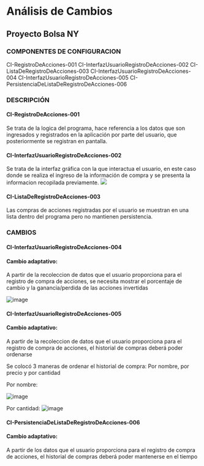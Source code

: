 # Análisis de Cambios

## Proyecto Bolsa NY

### COMPONENTES DE CONFIGURACION 

CI-RegistroDeAcciones-001
CI-InterfazUsuarioRegistroDeAcciones-002
CI-ListaDeRegistroDeAcciones-003
CI-InterfazUsuarioRegistroDeAcciones-004
CI-InterfazUsuarioRegistroDeAcciones-005
CI-PersistenciaDeListaDeRegistroDeAcciones-006

### DESCRIPCIÓN

#### CI-RegistroDeAcciones-001
Se trata de la logica del programa, hace referencia a los datos que son ingresados y registrados en la aplicación por parte del usuario, que posteriormente se registran en pantalla.

#### CI-InterfazUsuarioRegistroDeAcciones-002
Se trata de la interfaz gráfica con la que interactua el usuario, en este caso donde se realiza el ingreso de la información de compra y se presenta la informacion recopilada previamente. 
![](image-1.png)

#### CI-ListaDeRegistroDeAcciones-003
Las compras de acciones registradas por el usuario se muestran en una lista dentro del programa pero no mantienen persistencia.


### CAMBIOS 

#### CI-InterfazUsuarioRegistroDeAcciones-004
#### Cambio adaptativo:
A partir de la recoleccion de datos que el usuario proporciona para el registro de compra de acciones, se necesita mostrar el porcentaje de cambio y la ganancia/perdida de las acciones invertidas

![image](https://github.com/CATEVA26/ProyectoBolsa/assets/144194026/04cb42d5-29d0-4517-8f99-69a13648361a)



#### CI-InterfazUsuarioRegistroDeAcciones-005
#### Cambio adaptativo:
A partir de la recoleccion de datos que el usuario proporciona para el registro de compra de acciones, el historial de compras deberá poder ordenarse

Se colocó 3 maneras de ordenar el historial de compra: Por nombre, por precio y por cantidad

Por nombre:

![image](https://github.com/CATEVA26/ProyectoBolsa/assets/144194026/0d885c9b-ebde-4dc8-9204-ada70764ee6e)

Por cantidad:
![image](https://github.com/CATEVA26/ProyectoBolsa/assets/144194026/33721bd5-8c51-4bc4-a2ac-a0a4792da7f2)



#### CI-PersistenciaDeListaDeRegistroDeAcciones-006
#### Cambio adaptativo:
A partir de los datos que el usuario proporciona para el registro de compra de acciones, el historial de compras deberá poder mantenerse en el tiempo



